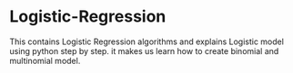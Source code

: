# Logistic-Regression
This contains Logistic Regression algorithms and explains Logistic model using python step by step.
it makes us learn how to create binomial and multinomial model.
